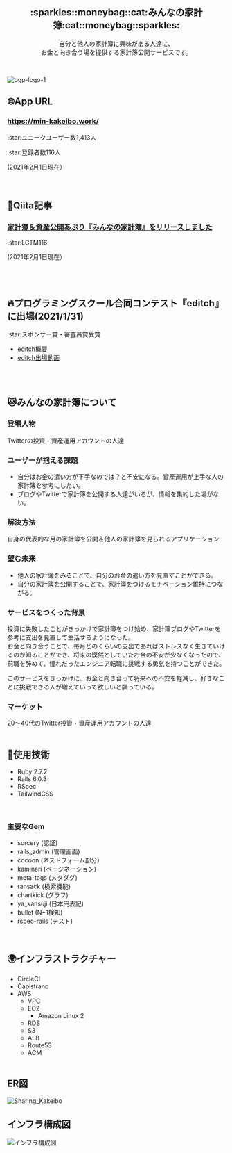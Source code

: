 <h2 align="center">:sparkles::moneybag::cat:みんなの家計簿:cat::moneybag::sparkles:</h2>
<p align="center">自分と他人の家計簿に興味がある人達に、<br>お金と向き合う場を提供する家計簿公開サービスです。</p>
<br>

![ogp-logo-1](https://user-images.githubusercontent.com/67212652/106421436-0cf72300-64a0-11eb-973f-73e83396485c.png)

## :globe_with_meridians:App URL
### **https://min-kakeibo.work/**  
<p>:star:ユニークユーザー数1,413人</p>
<p>:star:登録者数116人</p>
(2021年2月1日現在）<br>
<br>
<br>

## :green_book:Qiita記事
### [家計簿＆資産公開あぷり『みんなの家計簿』をリリースしました](https://qiita.com/riri34566/items/9d37f23da04ab618bd52)
<p>:star:LGTM116</p>
(2021年2月1日現在）<br>
<br>
<br>
<br>

## :fire:プログラミングスクール合同コンテスト『editch』に出場(2021/1/31)
<p>:star:スポンサー賞・審査員賞受賞</p>

- [editch概要](https://editch.org/)  
- [editch出場動画](https://youtu.be/sBtM49LsjjM?t=1932)

<br>
<br>

## :cat:みんなの家計簿について
### 登場人物
Twitterの投資・資産運用アカウントの人達
<br>

### ユーザーが抱える課題
- 自分はお金の遣い方が下手なのでは？と不安になる。資産運用が上手な人の家計簿を参考にしたい。
- ブログやTwitterで家計簿を公開する人達がいるが、情報を集約した場がない。

### 解決方法
自身の代表的な月の家計簿を公開＆他人の家計簿を見られるアプリケーション
<br>

### 望む未来
- 他人の家計簿をみることで、自分のお金の遣い方を見直すことができる。
- 自分の家計簿を公開することで、家計簿をつけるモチベーション維持につながる。

### サービスをつくった背景
投資に失敗したことがきっかけで家計簿をつけ始め、家計簿ブログやTwitterを参考に支出を見直して生活するようになった。<br>
お金と向き合うことで、毎月どのくらいの支出であればストレスなく生きていけるのか知ることができ、将来の漠然としていたお金の不安が少なくなったので、前職を辞めて、憧れだったエンジニア転職に挑戦する勇気を持つことができた。<br>

このサービスをきっかけに、お金と向き合って将来への不安を軽減し、好きなことに挑戦できる人が増えていって欲しいと願っている。

### マーケット
20〜40代のTwitter投資・資産運用アカウントの人達
<br>
<br>

## :wrench:使用技術
- Ruby 2.7.2
- Rails 6.0.3
- RSpec
- TailwindCSS
<br>

### 主要なGem
- sorcery (認証)
- rails_admin (管理画面)
- cocoon (ネストフォーム部分)
- kaminari (ページネーション)
- meta-tags (メタダグ)
- ransack (検索機能)
- chartkick (グラフ)
- ya_kansuji (日本円表記)
- bullet (N+1検知)
- rspec-rails (テスト)
<br>

## :earth_africa:インフラストラクチャー
- CircleCI
- Capistrano
- AWS
  - VPC
  - EC2
    - Amazon Linux 2
  - RDS
  - S3
  - ALB
  - Route53
  - ACM
  <br>

## ER図
![Sharing_Kakeibo](https://user-images.githubusercontent.com/67212652/106415612-df57ad00-6492-11eb-9fb0-b7c23cc7737f.png)
<br>

## インフラ構成図
![インフラ構成図](https://user-images.githubusercontent.com/67212652/106415913-9c4a0980-6493-11eb-9aa8-e94677f436cc.png)
